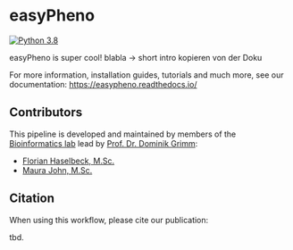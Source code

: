 # easyPheno

[![Python 3.8](https://img.shields.io/badge/Python-3.8-3776AB)](https://www.python.org/downloads/release/python-388/)

easyPheno is super cool! blabla -> short intro kopieren von der Doku

For more information, installation guides, tutorials and much more, see our documentation: https://easypheno.readthedocs.io/ 


## Contributors
This pipeline is developed and maintained by members of the [Bioinformatics lab](https://bit.cs.tum.de) lead by [Prof. Dr. Dominik Grimm](https://bit.cs.tum.de/team/dominik-grimm/):
- [Florian Haselbeck, M.Sc.](https://bit.cs.tum.de/team/florian-haselbeck/)
- [Maura John, M.Sc.](https://bit.cs.tum.de/team/maura-john/)

## Citation
When using this workflow, please cite our publication:

tbd.
